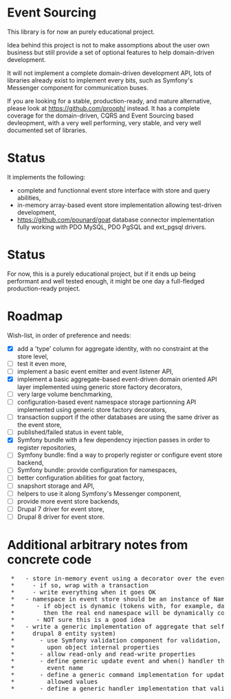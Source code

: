# Event Sourcing

This library is for now an purely educational project.

Idea behind this project is not to make assomptions about the user own business
but still provide a set of optional features to help domain-driven development.

It will not implement a complete domain-driven development API, lots of libraries
already exist to implement every bits, such as Symfony's Messenger component for
communication buses.

If you are looking for a stable, production-ready, and mature alternative, please
look at https://github.com/prooph/ instead. It has a complete coverage for the
domain-driven, CQRS and Event Sourcing based devleopment, with a very well
performing, very stable, and very well documented set of libraries.


# Status

It implements the following:

 * complete and functionnal event store interface with store and query abilities,
 * in-memory array-based event store implementation allowing test-driven development,
 * https://github.com/pounard/goat database connector implementation fully working with
   PDO MySQL, PDO PgSQL and ext_pgsql drivers.


# Status

For now, this is a purely educational project, but if it ends up being performant
and well tested enough, it might be one day a full-fledged production-ready project.


# Roadmap

Wish-list, in order of preference and needs:

 * [x] add a 'type' column for aggregate identity, with no constraint at the store level,
 * [ ] test it even more,
 * [ ] implement a basic event emitter and event listener API,
 * [x] implement a basic aggregate-based event-driven domain oriented API layer implemented using generic store factory decorators,
 * [ ] very large volume benchmarking,
 * [ ] configuration-based event namespace storage partionning API implemented using generic store factory decorators,
 * [ ] transaction support if the other databases are using the same driver as the event store,
 * [ ] published/failed status in event table,
 * [x] Symfony bundle with a few dependency injection passes in order to register repositories,
 * [ ] Symfony bundle: find a way to properly register or configure event store backend,
 * [ ] Symfony bundle: provide configuration for namespaces,
 * [ ] better configuration abilities for goat factory,
 * [ ] snapshort storage and API,
 * [ ] helpers to use it along Symfony's Messenger component,
 * [ ] provide more event store backends,
 * [ ] Drupal 7 driver for event store,
 * [ ] Drupal 8 driver for event store.

# Additional arbitrary notes from concrete code

<pre>
 *   - store in-memory event using a decorator over the event store/event store factory
 *     - if so, wrap with a transaction
 *     - write everything when it goes OK
 *   - namespace in event store should be an instance of Namespace object
 *      - if object is dynamic (tokens with, for example, date or able to partition)
 *        then the real end namespace will be dynamically computed on each run
 *      - NOT sure this is a good idea
 *   - write a generic implementation of aggregate that self-defines it fields (such as
 *     drupal 8 entity system)
 *       - use Symfony validation component for validation, base dynamic field definition
 *         upon object internal properties
 *       - allow read-only and read-write properties
 *       - define generic update event and when() handler that supports it with a dynamic
 *         event name
 *       - define a generic command implementation for updates that check for
 *         allowed values
 *       - define a generic handler implementation that validates the allowed values
</pre>
